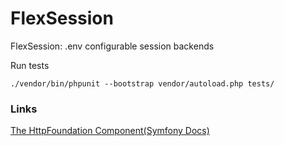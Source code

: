 # FlexSession
FlexSession: .env configurable session backends 

Run tests
```
./vendor/bin/phpunit --bootstrap vendor/autoload.php tests/
```

### Links

[The HttpFoundation Component(Symfony Docs)](https://symfony.com/doc/current/components/http_foundation.html)